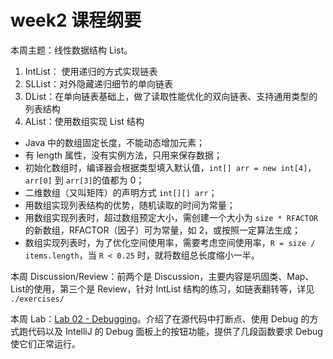 # week2 课程纲要

本周主题：线性数据结构 List。

1. IntList： 使用递归的方式实现链表
2. SLList：对外隐藏递归细节的单向链表
3. DList：在单向链表基础上，做了读取性能优化的双向链表、支持通用类型的列表结构
4. AList：使用数组实现 List 结构
  - Java 中的数组固定长度，不能动态增加元素；
  - 有 length 属性，没有实例方法，只用来保存数据；
  - 初始化数组时，编译器会根据类型填入默认值，`int[] arr = new int[4]`，`arr[0]` 到 `arr[3]`的值都为 0；
  - 二维数组（又叫矩阵）的声明方式 `int[][] arr`；
  - 用数组实现列表结构的优势，随机读取的时间为常量；
  - 用数组实现列表时，超过数组预定大小，需创建一个大小为 `size * RFACTOR` 的新数组，RFACTOR（因子）可为常量，如 2，或按照一定算法生成；
  - 数组实现列表时，为了优化空间使用率，需要考虑空间使用率，`R = size / items.length`，当 `R < 0.25` 时，就将数组总长度缩小一半。

本周 Discussion/Review：前两个是 Discussion，主要内容是巩固类、Map、List的使用，第三个是 Review，针对 IntList 结构的练习，如链表翻转等，详见 `./exercises/` 

本周 Lab：[Lab 02 - Debugging](https://sp23.datastructur.es/materials/lab/lab02)。介绍了在源代码中打断点、使用 Debug 的方式跑代码以及 IntelliJ 的 Debug 面板上的按钮功能，提供了几段函数要求 Debug 使它们正常运行。